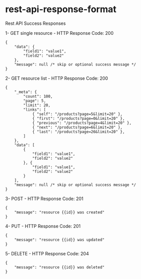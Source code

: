 # rest-api-response-format

Rest API Success Responses

1- GET single resource - HTTP Response Code: 200

    {
        "data": {
            "field1": "value1",
            "field2": "value2"
        },
        "message": null /* skip or optional success message */
    }

2- GET resource list - HTTP Response Code: 200

    {
        "_meta": {
            "count": 100,
            "page": 5,
            "limit": 20,
            "links": [
                { "self": "/products?page=5&limit=20" },
                { "first": "/products?page=0&limit=20" },
                { "previous": "/products?page=4&limit=20" },
                { "next": "/products?page=6&limit=20" },
                { "last": "/products?page=26&limit=20" },
            ]
        },
        "data": [
            {
                "field1": "value1",
                "field2": "value2"
            }, {
                "field1": "value1",
                "field2": "value2"
            }
        ],
        "message": null /* skip or optional success message */
    }

3- POST - HTTP Response Code: 201

    {
        "message": "resource {{id}} was created"
    }
    
4- PUT - HTTP Response Code: 201

    {
        "message": "resource {{id}} was updated"
    }
    
5- DELETE - HTTP Response Code: 204

    {
        "message": "resource {{id}} was deleted"
    }
